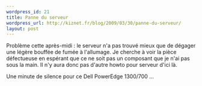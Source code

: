 ```yaml
--- 
wordpress_id: 21
title: Panne du serveur
wordpress_url: http://kiznet.fr/blog/2009/03/30/panne-du-serveur/
layout: post
---
```


Problème cette après-midi : le serveur n'a pas trouvé mieux que de dégager une légère bouffée de fumée à l'allumage. Je cherche à voir la pièce défectueuse en espérant que ce ne soit pas un composant que je n'ai pas sous la main. Il n'y aura donc pas d'autre howto pour serveur d'ici là.

Une minute de silence pour ce Dell PowerEdge 1300/700 ...
